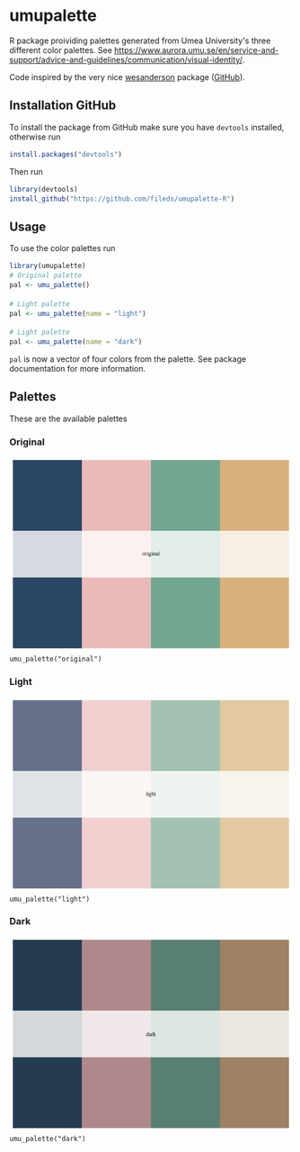 # umupalette
R package proividing palettes generated from Umea University's three different color palettes. See https://www.aurora.umu.se/en/service-and-support/advice-and-guidelines/communication/visual-identity/.

Code inspired by the very nice [wesanderson](https://rdrr.io/cran/wesanderson/) package ([GitHub](https://github.com/karthik/wesanderson)).

## Installation GitHub
To install the package from GitHub make sure you have `devtools` installed, otherwise run
```R
install.packages("devtools")
```
Then run
```R
library(devtools)
install_github("https://github.com/fileds/umupalette-R")
```

## Usage
To use the color palettes run
```R
library(umupalette)
# Original palette
pal <- umu_palette()

# Light palette
pal <- umu_palette(name = "light")

# Light palette
pal <- umu_palette(name = "dark")
```
`pal` is now a vector of four colors from the palette. See package documentation for more information.

## Palettes
These are the available palettes
### Original
![alt text](https://github.com/fileds/umupalette-R/blob/main/figures/umu-original.png)
`umu_palette("original")`

### Light
![alt text](https://github.com/fileds/umupalette-R/blob/main/figures/umu-light.png)
`umu_palette("light")`

### Dark
![alt text](https://github.com/fileds/umupalette-R/blob/main/figures/umu-dark.png)
`umu_palette("dark")`
